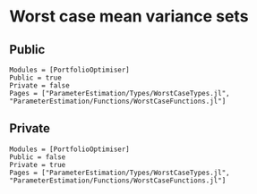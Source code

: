 # Worst case mean variance sets

## Public

```@autodocs
Modules = [PortfolioOptimiser]
Public = true
Private = false
Pages = ["ParameterEstimation/Types/WorstCaseTypes.jl",
"ParameterEstimation/Functions/WorstCaseFunctions.jl"]
```

## Private

```@autodocs
Modules = [PortfolioOptimiser]
Public = false
Private = true
Pages = ["ParameterEstimation/Types/WorstCaseTypes.jl",
"ParameterEstimation/Functions/WorstCaseFunctions.jl"]
```
